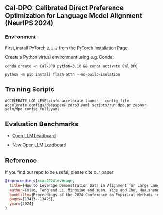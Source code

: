 ## Cal-DPO: Calibrated Direct Preference Optimization for Language Model Alignment (NeurIPS 2024)


### Environment

First, install PyTorch `2.1.2` from the [PyTorch Installation Page](https://pytorch.org/get-started/locally/).

Create a Python virtual environment using e.g. Conda:

```shell
conda create -n Cal-DPO python=3.10 && conda activate Cal-DPO
```

```shell
python -m pip install flash-attn --no-build-isolation
```

## Training Scripts

```shell
ACCELERATE_LOG_LEVEL=info accelerate launch --config_file accelerate_configs/deepspeed_zero3.yaml scripts/run_dpo.py zephyr-selm/dpo_config_full.yaml

```


## Evaluation Benchmarks

* [Open LLM Leadboard](https://huggingface.co/spaces/open-llm-leaderboard-old/open_llm_leaderboard)

* [New Open LLM Leadboard](https://huggingface.co/spaces/open-llm-leaderboard/open_llm_leaderboard) 


##  Reference 

If you find our repo to be useful, please cite our paper:
```bibtex
@inproceedings{xiao2024leverage,
  title={How to Leverage Demonstration Data in Alignment for Large Language Model? A Self-Imitation Learning Perspective},
  author={Xiao, Teng and Li, Mingxiao and Yuan, Yige and Zhu, Huaisheng and Cui, Chao and Honavar, Vasant},
  booktitle={Proceedings of the 2024 Conference on Empirical Methods in Natural Language Processing (EMNLP)},
  pages={13413--13426},
  year={2024}
}


